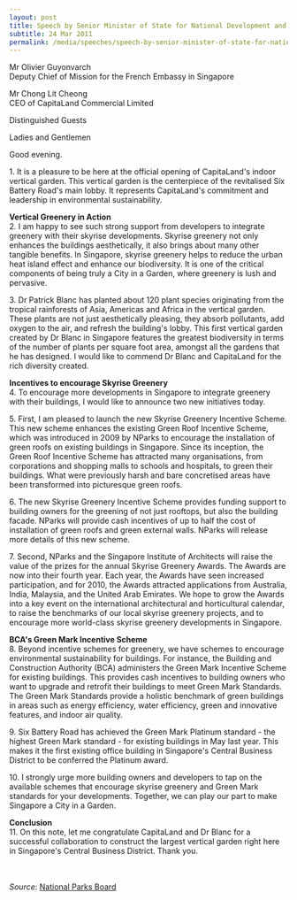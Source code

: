 ```yaml
---
layout: post
title: Speech by Senior Minister of State for National Development and Education Grace Fu at the official opening of CapitaLand's Indoor Vertical Garden, 24 March 2011
subtitle: 24 Mar 2011
permalink: /media/speeches/speech-by-senior-minister-of-state-for-national-development-and-education-grace-fu-at-the-official-opening-of-capitaland's-indoor-vertical-garden-24-march-2011
---
```


Mr Olivier Guyonvarch  
Deputy Chief of Mission for the French Embassy in Singapore

Mr Chong Lit Cheong
<br>CEO of CapitaLand Commercial Limited

Distinguished Guests

Ladies and Gentlemen

Good evening.

1.&nbsp;It is a pleasure to be here at the official opening of CapitaLand's indoor vertical garden. This vertical garden is the centerpiece of the revitalised Six Battery Road's main lobby. It represents CapitaLand's commitment and leadership in environmental sustainability.

**Vertical Greenery in Action**  
2.&nbsp;I am happy to see such strong support from developers to integrate greenery with their skyrise developments. Skyrise greenery not only enhances the buildings aesthetically, it also brings about many other tangible benefits. In Singapore, skyrise greenery helps to reduce the urban heat island effect and enhance our biodiversity. It is one of the critical components of being truly a City in a Garden, where greenery is lush and pervasive.

3.&nbsp;Dr Patrick Blanc has planted about 120 plant species originating from the tropical rainforests of Asia, Americas and Africa in the vertical garden. These plants are not just aesthetically pleasing, they absorb pollutants, add oxygen to the air, and refresh the building's lobby. This first vertical garden created by Dr Blanc in Singapore features the greatest biodiversity in terms of the number of plants per square foot area, amongst all the gardens that he has designed. I would like to commend Dr Blanc and CapitaLand for the rich diversity created.

**Incentives to encourage Skyrise Greenery**  
4.&nbsp;To encourage more developments in Singapore to integrate greenery with their buildings, I would like to announce two new initiatives today.

5.&nbsp;First, I am pleased to launch the new Skyrise Greenery Incentive Scheme. This new scheme enhances the existing Green Roof Incentive Scheme, which was introduced in 2009 by NParks to encourage the installation of green roofs on existing buildings in Singapore. Since its inception, the Green Roof Incentive Scheme has attracted many organisations, from corporations and shopping malls to schools and hospitals, to green their buildings. What were previously harsh and bare concretised areas have been transformed into picturesque green roofs.

6.&nbsp;The new Skyrise Greenery Incentive Scheme provides funding support to building owners for the greening of not just rooftops, but also the building facade. NParks will provide cash incentives of up to half the cost of installation of green roofs and green external walls. NParks will release more details of this new scheme.

7.&nbsp;Second, NParks and the Singapore Institute of Architects will raise the value of the prizes for the annual Skyrise Greenery Awards. The Awards are now into their fourth year. Each year, the Awards have seen increased participation, and for 2010, the Awards attracted applications from Australia, India, Malaysia, and the United Arab Emirates. We hope to grow the Awards into a key event on the international architectural and horticultural calendar, to raise the benchmarks of our local skyrise greenery projects, and to encourage more world-class skyrise greenery developments in Singapore.

**BCA's Green Mark Incentive Scheme**  
8.&nbsp;Beyond incentive schemes for greenery, we have schemes to encourage environmental sustainability for buildings. For instance, the Building and Construction Authority (BCA) administers the Green Mark Incentive Scheme for existing buildings. This provides cash incentives to building owners who want to upgrade and retrofit their buildings to meet Green Mark Standards. The Green Mark Standards provide a holistic benchmark of green buildings in areas such as energy efficiency, water efficiency, green and innovative features, and indoor air quality.

9.&nbsp;Six Battery Road has achieved the Green Mark Platinum standard - the highest Green Mark standard - for existing buildings in May last year. This makes it the first existing office building in Singapore's Central Business District to be conferred the Platinum award.

10.&nbsp;I strongly urge more building owners and developers to tap on the available schemes that encourage skyrise greenery and Green Mark standards for your developments. Together, we can play our part to make Singapore a City in a Garden.

**Conclusion**  
11.&nbsp;On this note, let me congratulate CapitaLand and Dr Blanc for a successful collaboration to construct the largest vertical garden right here in Singapore's Central Business District. Thank you.
<br><br><br>

*Source*: [<a href="https://www.nparks.gov.sg/news/2011/3/speech-by-ms-grace-fu-senior-minister-of-state-for-national-development-and-education-at-the-official-opening-of-capitalands-indoor-vertical-garden-at-six-battery-road-on-24-march-2011-650pm" target="_blank">National Parks Board</a>](https://www.nparks.gov.sg/news/2011/3/speech-by-ms-grace-fu-senior-minister-of-state-for-national-development-and-education-at-the-official-opening-of-capitalands-indoor-vertical-garden-at-six-battery-road-on-24-march-2011-650pm)
